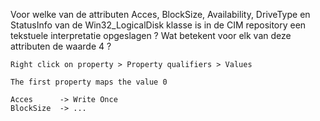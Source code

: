 Voor welke van de attributen Acces, BlockSize, Availability, DriveType en StatusInfo 
van de Win32_LogicalDisk klasse is in de CIM repository een tekstuele interpretatie opgeslagen ? 
Wat betekent voor elk van deze attributen de waarde 4 ?

```
Right click on property > Property qualifiers > Values

The first property maps the value 0

Acces      -> Write Once
BlockSize  -> ...
```
